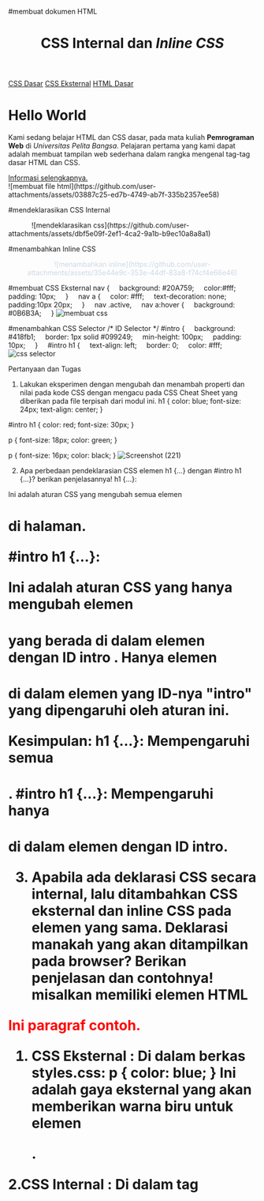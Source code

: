 #membuat dokumen HTML
<!DOCTYPE html>
<html lang="en">
<head>
<meta charset="UTF-8">
<meta name="viewport" content="width=device-width, initial-scale=1.0">
<title>CSS Dasar</title>
</head>
<body>
<header>
<h1>CSS Internal dan <i>Inline CSS</i></h1>
</header>
<nav>
<a href="lab2_css_dasar.html">CSS Dasar</a>
<a href="lab2_css_eksternal.html">CSS Eksternal</a>
<a href="lab1_tag_dasar.html">HTML Dasar</a>
</nav>
<!-- CSS ID Selector -->
<div id="intro">
<h1>Hello World</h1>
<p>Kami sedang belajar HTML dan CSS dasar, pada mata kuliah <b>Pemrograman
Web</b> di <i>Universitas Pelita Bangsa</i>. Pelajaran pertama yang kami dapat
adalah membuat tampilan web sederhana dalam rangka mengenal tag-tag dasar HTML
dan CSS.</p>
<!-- CSS Class Selector -->
<a class="button btn-primary" href="#intro">Informasi selengkapnya.</a>
</div>
</body>
</html>
![membuat file html](https://github.com/user-attachments/assets/03887c25-ed7b-4749-ab7f-335b2357ee58)


#mendeklarasikan CSS Internal
<head>
    <title>CSS Dasar</title>
    <style>
    body {
    font-family:'Open Sans', sans-serif;
    }
    header {
    min-height: 80px;
    border-bottom:1px solid #77CCEF;
    }
    h1 {
    font-size: 24px;
    color: #0F189F;
    text-align: center;
    padding: 20px 10px;
    }
    h1 i {
    color:#6d6a6b;
    }
    </style>
    </head>
![mendeklarasikan css](https://github.com/user-attachments/assets/dbf5e09f-2ef1-4ca2-9a1b-b9ec10a8a8a1)

#menambahkan Inline CSS
<p style="text-align: center; color: #ccd8e4;">
![menambahkan inline](https://github.com/user-attachments/assets/35e44e9c-353e-44df-83a8-f74cf4e66e46)

#membuat CSS Eksternal
nav {
    background: #20A759;
    color:#fff;
    padding: 10px;
    }
    nav a {
    color: #fff;
    text-decoration: none;
    padding:10px 20px;
    }
    nav .active,
    nav a:hover {
    background: #0B6B3A;
    }
![membuat css](https://github.com/user-attachments/assets/f7cefbda-c9ae-4191-a090-331a90d63889)

#menambahkan CSS Selector
/* ID Selector */
#intro {
    background: #418fb1;
    border: 1px solid #099249;
    min-height: 100px;
    padding: 10px;
    }
    #intro h1 {
    text-align: left;
    border: 0;
    color: #fff;
![css selector](https://github.com/user-attachments/assets/cc2ad243-7194-420d-82d7-4dd9834b0c54)

Pertanyaan dan Tugas
1. Lakukan eksperimen dengan mengubah dan menambah properti dan nilai pada kode CSS
dengan mengacu pada CSS Cheat Sheet yang diberikan pada file terpisah dari modul ini.
h1 {
    color: blue;
    font-size: 24px;
    text-align: center;
}

#intro h1 {
    color: red;
    font-size: 30px;
}

p {
    font-size: 18px;
    color: green;
}

p {
    font-size: 16px;
    color: black;
}
![Screenshot (221)](https://github.com/user-attachments/assets/55738bbc-8473-4f23-bee3-2b0ef510648b)


2. Apa perbedaan pendeklarasian CSS elemen h1 {...} dengan #intro h1 {...}? berikan
penjelasannya!
h1 {...}:

Ini adalah aturan CSS yang mengubah semua elemen <h1> di halaman.

#intro h1 {...}:

Ini adalah aturan CSS yang hanya mengubah elemen <h1>yang berada di dalam elemen dengan ID intro . Hanya elemen <h1>di dalam elemen yang ID-nya "intro" yang dipengaruhi oleh aturan ini.

Kesimpulan:
h1 {...}: Mempengaruhi semua <h1> .
#intro h1 {...}: Mempengaruhi hanya <h1> di dalam elemen dengan ID intro.


3. Apabila ada deklarasi CSS secara internal, lalu ditambahkan CSS eksternal dan inline CSS pada
elemen yang sama. Deklarasi manakah yang akan ditampilkan pada browser? Berikan
penjelasan dan contohnya!
misalkan memiliki elemen HTML
<!DOCTYPE html>
<html lang="en">
<head>
  <link rel="stylesheet" href="styles.css"> <!-- CSS Eksternal -->
  <style> <!-- CSS Internal -->
    p {
      color: green;
    }
  </style>
</head>
<body>
  <p style="color: red;">Ini paragraf contoh.</p> <!-- CSS Inline -->
</body>
</html>

1. CSS Eksternal :
Di dalam berkas styles.css:
p {
  color: blue;
}
Ini adalah gaya eksternal yang akan memberikan warna biru untuk elemen <p>.

2.CSS Internal :
Di dalam tag <style>:
p {
  color: green;
}
Ini memberikan warna hijau untuk elemen <p>, namun karena ini lebih spesifik daripada eksternal, warna dari internal CSS akan diterapkan jika tidak ada inline CSS .

3. CSS Sebaris :
Pada elemen <p>:
<p style="color: red;">Ini paragraf contoh.</p>
Ini secara langsung memberikan gaya pada elemen <p>dan memiliki prioritas tertinggi dibandingkan eksternal atau internal.

elemen <p>akan berwarna merah di browser karena inline CSS memiliki prioritas tertinggi. Meski ada deklarasi eksternal (biru) dan internal (hijau), browser akan menampilkan warna dari inline CSS.


4. Pada sebuah elemen HTML terdapat ID dan Class, apabila masing-masing selector tersebut
terdapat deklarasi CSS, maka deklarasi manakah yang akan ditampilkan pada browser?
Berikan penjelasan dan contohnya! ( <p id="paragraf-1" class="text-paragraf"> )
Pemilih ID ( #paragraf-1) a<p>karena memiliki prioritasPemilih Kelas ( .text-paragraf)
Hasil akhir adalah elemen warna teks<p>aliasbiru .





    
